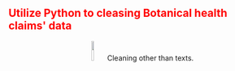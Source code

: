 <h2 style='color:red'> Utilize Python to cleasing Botanical health claims' data </h2> 

<div style="text-align:center; margin-top: -50px;">
  <img style="margin-top: 50px;" src="https://user-images.githubusercontent.com/65596664/154809596-a7527236-4775-4832-bf69-7eba010c968a.png" width=10% height=10%>
  <span style="vertical-align:center">Cleaning other than texts.</span>
</div>
